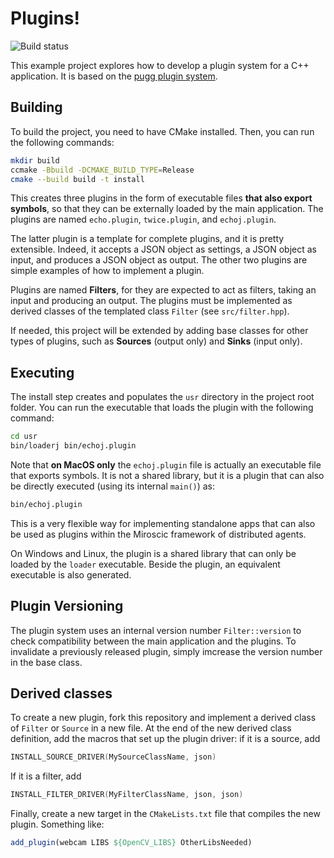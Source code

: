 # Plugins!
![Build status](https://github.com/miroscic/plugin_cpp/actions/workflows/cmake-multi-platform.yml/badge.svg)

This example project explores how to develop a plugin system for a C++ application. It is based on the [pugg plugin system]().

## Building

To build the project, you need to have CMake installed. Then, you can run the following commands:

```bash
mkdir build
ccmake -Bbuild -DCMAKE_BUILD_TYPE=Release
cmake --build build -t install
```

This creates three plugins in the form of executable files **that also export symbols**, so that they can be externally loaded by the main application. The plugins are named `echo.plugin`, `twice.plugin`, and `echoj.plugin`.

The latter plugin is a template for complete plugins, and it is pretty extensible. Indeed, it accepts a JSON object as settings, a JSON object as input, and produces a JSON object as output. The other two plugins are simple examples of how to implement a plugin.

Plugins are named **Filters**, for they are expected to act as filters, taking an input and producing an output. The plugins must be implemented as derived classes of the templated class `Filter` (see `src/filter.hpp`).

If needed, this project will be extended by adding base classes for other types of plugins, such as **Sources** (output only) and **Sinks** (input only).

## Executing

The install step creates and populates the `usr` directory in the project root folder. You can run the executable that loads the plugin with the following command:

```bash
cd usr
bin/loaderj bin/echoj.plugin
```

Note that **on MacOS only** the `echoj.plugin` file is actually an executable file that exports symbols. It is not a shared library, but it is a plugin that can also be directly executed (using its internal `main()`) as:

```bash
bin/echoj.plugin
```

This is a very flexible way for implementing standalone apps that can also be used as plugins within the Miroscic framework of distributed agents.

On Windows and Linux, the plugin is a shared library that can only be loaded by the `loader` executable. Beside the plugin, an equivalent executable is also generated.


## Plugin Versioning

The plugin system uses an internal version number `Filter::version` to check compatibility between the main application and the plugins. To invalidate a previously released plugin, simply imcrease the version number in the base class.

## Derived classes

To create a new plugin, fork this repository and implement a derived class of `Filter` or `Source` in a new file. At the end of the new derived class definition, add the macros that set up the plugin driver: if it is a source, add

```cpp
INSTALL_SOURCE_DRIVER(MySourceClassName, json)
```

If it is a filter, add

```cpp
INSTALL_FILTER_DRIVER(MyFilterClassName, json, json)
```

Finally, create a new target in the `CMakeLists.txt` file that compiles the new plugin. Something like:

```cmake
add_plugin(webcam LIBS ${OpenCV_LIBS} OtherLibsNeeded)
```